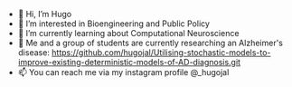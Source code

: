 - 👋 Hi, I’m Hugo
- 👀 I’m interested in Bioengineering and Public Policy
- 🌱 I’m currently learning about Computational Neuroscience
- 💞️ Me and a group of students are currently researching an Alzheimer's disease: https://github.com/hugojal/Utilising-stochastic-models-to-improve-existing-deterministic-models-of-AD-diagnosis.git
- 📫 You can reach me via my instagram profile @_hugojal

<!---
Hugoboss2006/Hugoboss2006 is a ✨ special ✨ repository because its `README.md` (this file) appears on your GitHub profile.
You can click the Preview link to take a look at your changes.
--->
